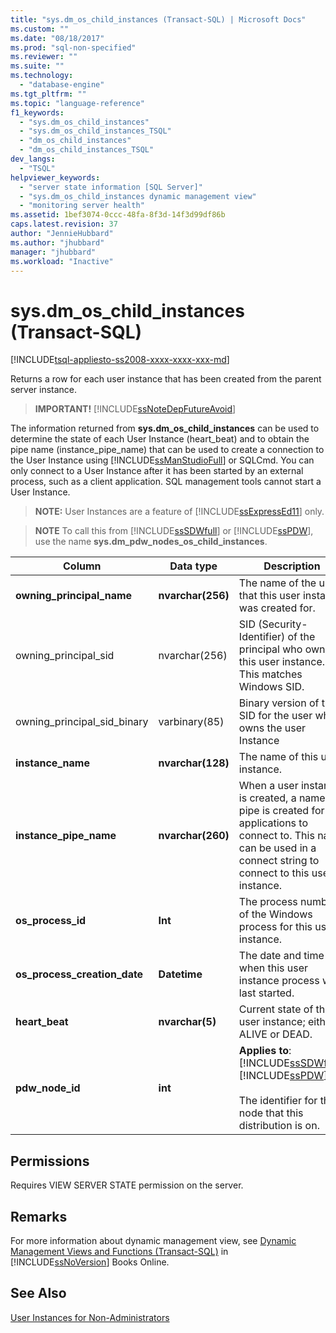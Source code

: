 ```yaml
---
title: "sys.dm_os_child_instances (Transact-SQL) | Microsoft Docs"
ms.custom: ""
ms.date: "08/18/2017"
ms.prod: "sql-non-specified"
ms.reviewer: ""
ms.suite: ""
ms.technology: 
  - "database-engine"
ms.tgt_pltfrm: ""
ms.topic: "language-reference"
f1_keywords: 
  - "sys.dm_os_child_instances"
  - "sys.dm_os_child_instances_TSQL"
  - "dm_os_child_instances"
  - "dm_os_child_instances_TSQL"
dev_langs: 
  - "TSQL"
helpviewer_keywords: 
  - "server state information [SQL Server]"
  - "sys.dm_os_child_instances dynamic management view"
  - "monitoring server health"
ms.assetid: 1bef3074-0ccc-48fa-8f3d-14f3d99df86b
caps.latest.revision: 37
author: "JennieHubbard"
ms.author: "jhubbard"
manager: "jhubbard"
ms.workload: "Inactive"
---
```

# sys.dm_os_child_instances (Transact-SQL)
[!INCLUDE[tsql-appliesto-ss2008-xxxx-xxxx-xxx-md](../../includes/tsql-appliesto-ss2008-xxxx-xxxx-xxx-md.md)]

  Returns a row for each user instance that has been created from the parent server instance.  
  
> **IMPORTANT!** [!INCLUDE[ssNoteDepFutureAvoid](../../includes/ssnotedepfutureavoid-md.md)]  
  
 The information returned from **sys.dm_os_child_instances** can be used to determine the state of each User Instance (heart_beat) and to obtain the pipe name (instance_pipe_name) that can be used to create a connection to the User Instance using [!INCLUDE[ssManStudioFull](../../includes/ssmanstudiofull-md.md)] or SQLCmd. You can only connect to a User Instance after it has been started by an external process, such as a client application. SQL management tools cannot start a User Instance.  
  
> **NOTE:** User Instances are a feature of [!INCLUDE[ssExpressEd11](../../includes/ssexpressed11-md.md)] only.  
  
> **NOTE** To call this from [!INCLUDE[ssSDWfull](../../includes/sssdwfull-md.md)] or [!INCLUDE[ssPDW](../../includes/sspdw-md.md)], use the name **sys.dm_pdw_nodes_os_child_instances**.  
  
|Column|Data type|Description|  
|------------|---------------|-----------------|  
|**owning_principal_name**|**nvarchar(256)**|The name of the user that this user instance was created for.|  
|owning_principal_sid|nvarchar(256)|SID (Security-Identifier) of the principal who owns this user instance. This matches Windows SID.|  
|owning_principal_sid_binary|varbinary(85)|Binary version of the SID for the user who owns the user Instance|  
|**instance_name**|**nvarchar(128)**|The name of this user instance.|  
|**instance_pipe_name**|**nvarchar(260)**|When a user instance is created, a named pipe is created for applications to connect to. This name can be used in a connect string to connect to this user instance.|  
|**os_process_id**|**Int**|The process number of the Windows process for this user instance.|  
|**os_process_creation_date**|**Datetime**|The date and time when this user instance process was last started.|  
|**heart_beat**|**nvarchar(5)**|Current state of this user instance; either ALIVE or DEAD.|  
|**pdw_node_id**|**int**|**Applies to**: [!INCLUDE[ssSDWfull](../../includes/sssdwfull-md.md)], [!INCLUDE[ssPDW](../../includes/sspdw-md.md)]<br /><br /> The identifier for the node that this distribution is on.|  
  
## Permissions  
 Requires VIEW SERVER STATE permission on the server.  
  
## Remarks  
 For more information about dynamic management view, see [Dynamic Management Views and Functions &#40;Transact-SQL&#41;](~/relational-databases/system-dynamic-management-views/system-dynamic-management-views.md) in [!INCLUDE[ssNoVersion](../../includes/ssnoversion-md.md)] Books Online.  
  
## See Also  
 [User Instances for Non-Administrators](http://msdn.microsoft.com/en-us/85385aae-10fb-4f8b-9eeb-cce2ee7da019)  
  
  



